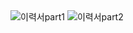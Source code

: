 <img alt="이력서part1" src="https://user-images.githubusercontent.com/48410197/76702543-e99f7a00-670d-11ea-9932-36ae52767963.PNG"/>
<img alt="이력서part2" src="(https://user-images.githubusercontent.com/48410197/76702545-ead0a700-670d-11ea-87f7-5100474ea400.PNG"/>
